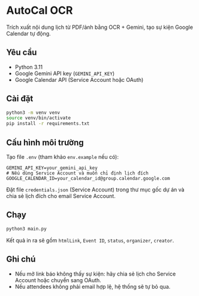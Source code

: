 # AutoCal OCR

Trích xuất nội dung lịch từ PDF/ảnh bằng OCR + Gemini, tạo sự kiện Google Calendar tự động.

## Yêu cầu

- Python 3.11
- Google Gemini API key (`GEMINI_API_KEY`)
- Google Calendar API (Service Account hoặc OAuth)

## Cài đặt

```bash
python3 -m venv venv
source venv/bin/activate
pip install -r requirements.txt
```

## Cấu hình môi trường

Tạo file `.env` (tham khảo `env.example` nếu có):

```env
GEMINI_API_KEY=your_gemini_api_key
# Nếu dùng Service Account và muốn chỉ định lịch đích
GOOGLE_CALENDAR_ID=your_calendar_id@group.calendar.google.com
```

Đặt file `credentials.json` (Service Account) trong thư mục gốc dự án và chia sẻ lịch đích cho email Service Account.

## Chạy

```bash
python3 main.py
```

Kết quả in ra sẽ gồm `htmlLink`, `Event ID`, `status`, `organizer`, `creator`.

## Ghi chú

- Nếu mở link báo không thấy sự kiện: hãy chia sẻ lịch cho Service Account hoặc chuyển sang OAuth.
- Nếu attendees không phải email hợp lệ, hệ thống sẽ tự bỏ qua.
